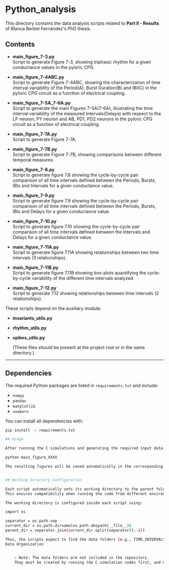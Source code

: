 # Python_analysis

This directory contains the data analysis scripts related to **Part II - Results** of Blanca Berbel Fernández's PhD thesis.

## Contents

- **main_figure_7-3.py**  
  Script to generate Figure 7-3, showing triphasic rhythm for a given conductance values in the pyloric CPG.

- **main_figure_7-4ABC.py**  
  Script to generate Figure 7-4ABC, showing the characterization of time interval variability of the Period(A), Burst Duration(B) and IBI(C) in the pyloric CPG circuit as a function of electrical coupling.

- **main_figure_7-5A_7-6A.py**  
  Script to generate the main Figures 7-5A(7-6A), illustrating the time interval variability of the measured Intervals(Delays) with respect to the LP neuron, PY neuron and AB, PD1, PD2 neurons in the pyloric CPG circuit as a function of electrical coupling.

- **main_figure_7-7A.py**  
  Script to generate Figure 7-7A, 

- **main_figure_7-7B.py**  
  Script to generate Figure 7-7B, showing comparisons between different temporal measures.

- **main_figure_7-8.py**  
  Script to generate figure 7.8 showing the cycle-by-cycle pair comparison of all time intervals defined between the Periods, Bursts, IBIs and Intervals for a given conductance value.

- **main_figure_7-9.py**  
  Script to generate figure 7.9 showing the cycle-by-cycle pair comparison of all time intervals defined between the Periods, Bursts, IBIs and Delays for a given conductance value.

- **main_figure_7-10.py**  
  Script to generate figure 7.10 showing the cycle-by-cycle pair comparison of all time intervals defined between the Intervals and Delays for a given conductance value.

- **main_figure_7-11A.py**  
  Script to generate figure 7.11A showing relationships between two time intervals (3 relationships).

- **main_figure_7-11B.py**  
  Script to generate figure 7.11B showing box-plots quantifying the cycle-by-cycle variability of the different time intervals analyzed

- **main_figure_7-12.py**  
  Script to generate 7.12 showing relationships between time intervals (2 relationships).

These scripts depend on the auxiliary module:
- **invariants_utils.py**
- **rhythm_utils.py**
- **spikes_utils.py**  

  (These files should be present at the project root or in the same directory.)

---

## Dependencies

The required Python packages are listed in `requirements.txt` and include:

- `numpy`
- `pandas`
- `matplotlib`
- `seaborn`

You can install all dependencies with:

```bash
pip install -r requirements.txt

## Usage

After running the C simulations and generating the required input data, you can execute the analysis scripts:

python main_figure_XXXX

The resulting figures will be saved automatically in the corresponding folder.


## Working Directory Configuration

Each script automatically sets its working directory to the parent folder of its location.
This ensures compatibility when running the code from different environments without manually adjusting file paths.

The working directory is configured inside each script using:

import os

separator = os.path.sep
current_dir = os.path.dirname(os.path.abspath(__file__))
parent_dir = separator.join(current_dir.split(separator)[:-1])

Thus, the scripts expect to find the data folders (e.g., TIME_INTERVALS/) and the output folders (e.g., SEABORN/) at the same level as the Python_analysis/ directory.
Data Organization


    ⚠️ Note: The data folders are not included in the repository.
    They must be created by running the C simulation codes first, and will be automatically populated when the Python scripts are executed.
